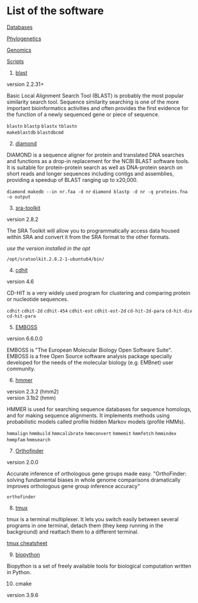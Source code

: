 # List of the software #

[Databases](databases.md) 

[Phylogenetics](phylogeny.md)

[Genomics](ngs.md)

[Scripts](scripts.md)

1. [blast](https://www.ncbi.nlm.nih.gov/books/NBK279690/)

version 2.2.31+

Basic Local Alignment Search Tool (BLAST) is probably the most popular similarity search tool. Sequence similarity searching is one of the more important bioinformatics activities and often provides the first evidence for the function of a newly sequenced gene or piece of sequence. 

`blastn` `blastp` `blastx` `tblastn`  
`makeblastdb` `blastdbcmd`  

2. [diamond](https://github.com/bbuchfink/diamond)  

DIAMOND is a sequence aligner for protein and translated DNA searches and functions as a drop-in replacement for the NCBI BLAST software tools. It is suitable for protein-protein search as well as DNA-protein search on short reads and longer sequences including contigs and assemblies, providing a speedup of BLAST ranging up to x20,000.  

`diamond makedb --in nr.faa -d nr` `diamond blastp -d nr -q proteins.fna -o output`

3. [sra-toolkit](https://www.ncbi.nlm.nih.gov/books/NBK158900/)

version 2.8.2

The SRA Toolkit will allow you to programmatically access data housed within SRA and convert it from the SRA format to the other formats.

*use the version installed in the opt*

`/opt/sratoolkit.2.8.2-1-ubuntu64/bin/`

4. [cdhit](http://weizhongli-lab.org/cd-hit/)

version 4.6

CD-HIT is a very widely used program for clustering and comparing protein or nucleotide sequences.

`cdhit` `cdhit-2d` `cdhit-454` `cdhit-est` `cdhit-est-2d` `cd-hit-2d-para` `cd-hit-div` `cd-hit-para`


5. [EMBOSS](http://emboss.sourceforge.net/what/)

version 6.6.0.0

EMBOSS is "The European Molecular Biology Open Software Suite". EMBOSS is a free Open Source software analysis package specially developed for the needs of the molecular biology (e.g. EMBnet) user community. 

6. [hmmer](http://hmmer.org)

version 2.3.2 (hmm2)  
version 3.1b2 (hmm)

HMMER is used for searching sequence databases for sequence homologs, and for making sequence alignments. It implements methods using probabilistic models called profile hidden Markov models (profile HMMs).

`hmmalign` ` hmmbuild ` `hmmcalibrate` `hmmconvert` `hmmemit` `hmmfetch` `hmmindex`  `hmmpfam`   `hmmsearch`

7. [Orthofinder](https://github.com/davidemms/OrthoFinder)  

version 2.0.0  

Accurate inference of orthologous gene groups made easy. "OrthoFinder: solving fundamental biases in whole genome comparisons dramatically improves orthologous gene group inference accuracy"

`orthofinder`

8. [tmux](https://github.com/tmux/tmux/wiki) 

tmux is a terminal multiplexer. It lets you switch easily between several programs in one terminal, detach them (they keep running in the background) and reattach them to a different terminal. 

[tmux cheatsheet](https://gist.github.com/MohamedAlaa/2961058)

9. [biopython](http://biopython.org)
 
 Biopython is a set of freely available tools for biological computation written in Python.  
 
 10. cmake
 
 version 3.9.6
 
